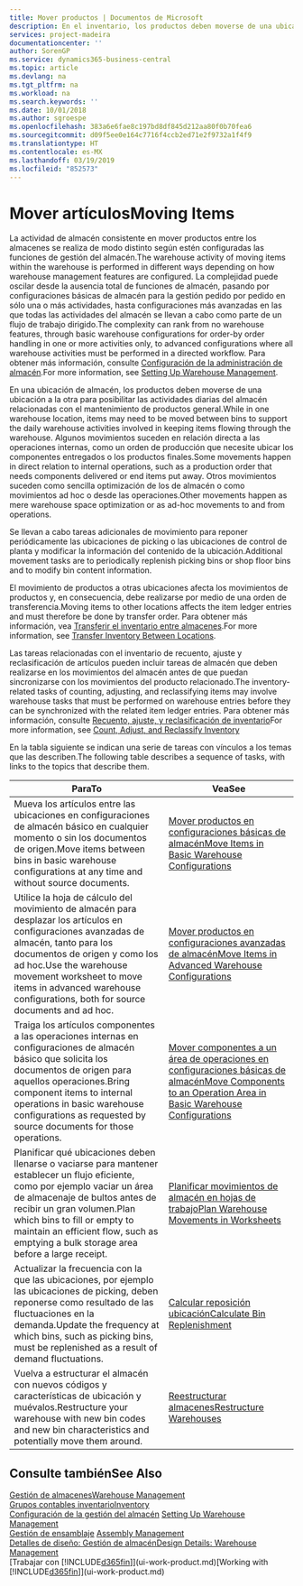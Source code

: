 ```yaml
---
title: Mover productos | Documentos de Microsoft
description: En el inventario, los productos deben moverse de una ubicación a la otra para posibilitar las actividades diarias del almacén relacionadas con el mantenimiento de productos general. Algunos movimientos suceden en relación directa a las operaciones internas, como un orden de producción que necesite ubicar los componentes entregados o los productos finales. Otros movimientos suceden como sencilla optimización de los de almacén o como movimientos ad hoc o desde las operaciones.
services: project-madeira
documentationcenter: ''
author: SorenGP
ms.service: dynamics365-business-central
ms.topic: article
ms.devlang: na
ms.tgt_pltfrm: na
ms.workload: na
ms.search.keywords: ''
ms.date: 10/01/2018
ms.author: sgroespe
ms.openlocfilehash: 383a6e6fae8c197bd8df845d212aa80f0b70fea6
ms.sourcegitcommit: d09f5ee0e164c7716f4ccb2ed71e2f9732a1f4f9
ms.translationtype: HT
ms.contentlocale: es-MX
ms.lasthandoff: 03/19/2019
ms.locfileid: "852573"
---
```

# <a name="moving-items"></a><span data-ttu-id="c44a8-105">Mover artículos</span><span class="sxs-lookup"><span data-stu-id="c44a8-105">Moving Items</span></span>
<span data-ttu-id="c44a8-106">La actividad de almacén consistente en mover productos entre los almacenes se realiza de modo distinto según estén configuradas las funciones de gestión del almacén.</span><span class="sxs-lookup"><span data-stu-id="c44a8-106">The warehouse activity of moving items within the warehouse is performed in different ways depending on how warehouse management features are configured.</span></span> <span data-ttu-id="c44a8-107">La complejidad puede oscilar desde la ausencia total de funciones de almacén, pasando por configuraciones básicas de almacén para la gestión pedido por pedido en sólo una o más actividades, hasta configuraciones más avanzadas en las que todas las actividades del almacén se llevan a cabo como parte de un flujo de trabajo dirigido.</span><span class="sxs-lookup"><span data-stu-id="c44a8-107">The complexity can rank from no warehouse features, through basic warehouse configurations for order-by order handling in one or more activities only, to advanced configurations where all warehouse activities must be performed in a directed workflow.</span></span> <span data-ttu-id="c44a8-108">Para obtener más información, consulte [Configuración de la administración de almacén](warehouse-setup-warehouse.md).</span><span class="sxs-lookup"><span data-stu-id="c44a8-108">For more information, see [Setting Up Warehouse Management](warehouse-setup-warehouse.md).</span></span>

<span data-ttu-id="c44a8-109">En una ubicación de almacén, los productos deben moverse de una ubicación a la otra para posibilitar las actividades diarias del almacén relacionadas con el mantenimiento de productos general.</span><span class="sxs-lookup"><span data-stu-id="c44a8-109">While in one warehouse location, items may need to be moved between bins to support the daily warehouse activities involved in keeping items flowing through the warehouse.</span></span> <span data-ttu-id="c44a8-110">Algunos movimientos suceden en relación directa a las operaciones internas, como un orden de producción que necesite ubicar los componentes entregados o los productos finales.</span><span class="sxs-lookup"><span data-stu-id="c44a8-110">Some movements happen in direct relation to internal operations, such as a production order that needs components delivered or end items put away.</span></span> <span data-ttu-id="c44a8-111">Otros movimientos suceden como sencilla optimización de los de almacén o como movimientos ad hoc o desde las operaciones.</span><span class="sxs-lookup"><span data-stu-id="c44a8-111">Other movements happen as mere warehouse space optimization or as ad-hoc movements to and from operations.</span></span>

<span data-ttu-id="c44a8-112">Se llevan a cabo tareas adicionales de movimiento para reponer periódicamente las ubicaciones de picking o las ubicaciones de control de planta y modificar la información del contenido de la ubicación.</span><span class="sxs-lookup"><span data-stu-id="c44a8-112">Additional movement tasks are to periodically replenish picking bins or shop floor bins and to modify bin content information.</span></span>

<span data-ttu-id="c44a8-113">El movimiento de productos a otras ubicaciones afecta los movimientos de productos y, en consecuencia, debe realizarse por medio de una orden de transferencia.</span><span class="sxs-lookup"><span data-stu-id="c44a8-113">Moving items to other locations affects the item ledger entries and must therefore be done by transfer order.</span></span> <span data-ttu-id="c44a8-114">Para obtener más información, vea [Transferir el inventario entre almacenes](inventory-how-transfer-between-locations.md).</span><span class="sxs-lookup"><span data-stu-id="c44a8-114">For more information, see [Transfer Inventory Between Locations](inventory-how-transfer-between-locations.md).</span></span>  

<span data-ttu-id="c44a8-115">Las tareas relacionadas con el inventario de recuento, ajuste y reclasificación de artículos pueden incluir tareas de almacén que deben realizarse en los movimientos del almacén antes de que puedan sincronizarse con los movimientos del producto relacionado.</span><span class="sxs-lookup"><span data-stu-id="c44a8-115">The inventory-related tasks of counting, adjusting, and reclassifying items may involve warehouse tasks that must be performed on warehouse entries before they can be synchronized with the related item ledger entries.</span></span> <span data-ttu-id="c44a8-116">Para obtener más información, consulte [Recuento, ajuste, y reclasificación de inventario](inventory-how-count-adjust-reclassify.md)</span><span class="sxs-lookup"><span data-stu-id="c44a8-116">For more information, see [Count, Adjust, and Reclassify Inventory](inventory-how-count-adjust-reclassify.md)</span></span>  

 <span data-ttu-id="c44a8-117">En la tabla siguiente se indican una serie de tareas con vínculos a los temas que las describen.</span><span class="sxs-lookup"><span data-stu-id="c44a8-117">The following table describes a sequence of tasks, with links to the topics that describe them.</span></span>   

|<span data-ttu-id="c44a8-118">**Para**</span><span class="sxs-lookup"><span data-stu-id="c44a8-118">**To**</span></span>|<span data-ttu-id="c44a8-119">**Vea**</span><span class="sxs-lookup"><span data-stu-id="c44a8-119">**See**</span></span>|  
|------------|-------------|  
|<span data-ttu-id="c44a8-120">Mueva los artículos entre las ubicaciones en configuraciones de almacén básico en cualquier momento o sin los documentos de origen.</span><span class="sxs-lookup"><span data-stu-id="c44a8-120">Move items between bins in basic warehouse configurations at any time and without source documents.</span></span>|[<span data-ttu-id="c44a8-121">Mover productos en configuraciones básicas de almacén</span><span class="sxs-lookup"><span data-stu-id="c44a8-121">Move Items in Basic Warehouse Configurations</span></span>](warehouse-how-to-move-items-ad-hoc-in-basic-warehousing.md)|
|<span data-ttu-id="c44a8-122">Utilice la hoja de cálculo del movimiento de almacén para desplazar los artículos en configuraciones avanzadas de almacén, tanto para los documentos de origen y como los ad hoc.</span><span class="sxs-lookup"><span data-stu-id="c44a8-122">Use the warehouse movement worksheet to move items in advanced warehouse configurations, both for source documents and ad hoc.</span></span>|[<span data-ttu-id="c44a8-123">Mover productos en configuraciones avanzadas de almacén</span><span class="sxs-lookup"><span data-stu-id="c44a8-123">Move Items in Advanced Warehouse Configurations</span></span>](warehouse-how-to-move-items-in-advanced-warehousing.md)|  
|<span data-ttu-id="c44a8-124">Traiga los artículos componentes a las operaciones internas en configuraciones de almacén básico que solicita los documentos de origen para aquellos operaciones.</span><span class="sxs-lookup"><span data-stu-id="c44a8-124">Bring component items to internal operations in basic warehouse configurations as requested by source documents for those operations.</span></span>|[<span data-ttu-id="c44a8-125">Mover componentes a un área de operaciones en configuraciones básicas de almacén</span><span class="sxs-lookup"><span data-stu-id="c44a8-125">Move Components to an Operation Area in Basic Warehouse Configurations</span></span>](warehouse-how-to-move-components-to-an-operation-area-in-basic-warehousing.md)|
|<span data-ttu-id="c44a8-126">Planificar qué ubicaciones deben llenarse o vaciarse para mantener establecer un flujo eficiente, como por ejemplo vaciar un área de almacenaje de bultos antes de recibir un gran volumen.</span><span class="sxs-lookup"><span data-stu-id="c44a8-126">Plan which bins to fill or empty to maintain an efficient flow, such as emptying a bulk storage area before a large receipt.</span></span>|[<span data-ttu-id="c44a8-127">Planificar movimientos de almacén en hojas de trabajo</span><span class="sxs-lookup"><span data-stu-id="c44a8-127">Plan Warehouse Movements in Worksheets</span></span>](warehouse-how-to-plan-warehouse-movements-in-worksheets.md)|
|<span data-ttu-id="c44a8-128">Actualizar la frecuencia con la que las ubicaciones, por ejemplo las ubicaciones de picking, deben reponerse como resultado de las fluctuaciones en la demanda.</span><span class="sxs-lookup"><span data-stu-id="c44a8-128">Update the frequency at which bins, such as picking bins, must be replenished as a result of demand fluctuations.</span></span>|[<span data-ttu-id="c44a8-129">Calcular reposición ubicación</span><span class="sxs-lookup"><span data-stu-id="c44a8-129">Calculate Bin Replenishment</span></span>](warehouse-how-to-calculate-bin-replenishment.md)|
|<span data-ttu-id="c44a8-130">Vuelva a estructurar el almacén con nuevos códigos y características de ubicación y muévalos.</span><span class="sxs-lookup"><span data-stu-id="c44a8-130">Restructure your warehouse with new bin codes and new bin characteristics and potentially move them around.</span></span>|[<span data-ttu-id="c44a8-131">Reestructurar almacenes</span><span class="sxs-lookup"><span data-stu-id="c44a8-131">Restructure Warehouses</span></span>](warehouse-how-to-restructure-warehouses.md)|  

## <a name="see-also"></a><span data-ttu-id="c44a8-132">Consulte también</span><span class="sxs-lookup"><span data-stu-id="c44a8-132">See Also</span></span>  
[<span data-ttu-id="c44a8-133">Gestión de almacenes</span><span class="sxs-lookup"><span data-stu-id="c44a8-133">Warehouse Management</span></span>](warehouse-manage-warehouse.md)  
[<span data-ttu-id="c44a8-134">Grupos contables inventario</span><span class="sxs-lookup"><span data-stu-id="c44a8-134">Inventory</span></span>](inventory-manage-inventory.md)  
<span data-ttu-id="c44a8-135">[Configuración de la gestión del almacén](warehouse-setup-warehouse.md)   </span><span class="sxs-lookup"><span data-stu-id="c44a8-135">[Setting Up Warehouse Management](warehouse-setup-warehouse.md)   </span></span>  
<span data-ttu-id="c44a8-136">[Gestión de ensamblaje](assembly-assemble-items.md)  </span><span class="sxs-lookup"><span data-stu-id="c44a8-136">[Assembly Management](assembly-assemble-items.md)  </span></span>  
[<span data-ttu-id="c44a8-137">Detalles de diseño: Gestión de almacén</span><span class="sxs-lookup"><span data-stu-id="c44a8-137">Design Details: Warehouse Management</span></span>](design-details-warehouse-management.md)  
<span data-ttu-id="c44a8-138">[Trabajar con [!INCLUDE[d365fin](includes/d365fin_md.md)]](ui-work-product.md)</span><span class="sxs-lookup"><span data-stu-id="c44a8-138">[Working with [!INCLUDE[d365fin](includes/d365fin_md.md)]](ui-work-product.md)</span></span>
